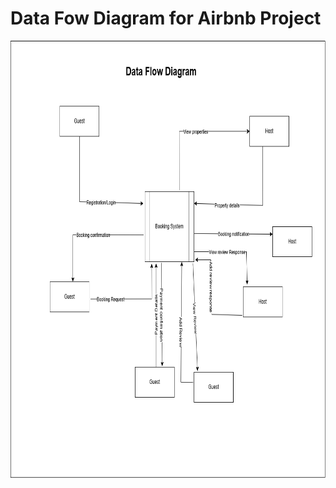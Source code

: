 # Data Fow Diagram for Airbnb Project

<img alt="Data flow diagram" src="./data-flow.png" style="height: 700px; width:900px;">